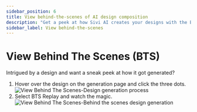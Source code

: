 ```yaml
---
sidebar_position: 6
title: View behind-the-scenes of AI design composition
description: "Get a peek at how Sivi AI creates your designs with the Behind The Scenes replay feature."
sidebar_label: View behind-the-scenes
---
```


# View Behind The Scenes (BTS)

Intrigued by a design and want a sneak peek at how it got generated?

<ol>
  <li>Hover over the design on the generation page and click the three dots.</li>
  <img src="/img/design-generation/view-behind-the-scenes/1_view-behind-the-scenes_design-generation-process.png" alt="View Behind The Scenes-Design generation process" />
  <li>Select BTS Replay and watch the magic.</li>
  <img src="/img/design-generation/view-behind-the-scenes/2_view-behind-the-scenes_behind-the-scenes-design-generation.png" alt="View Behind The Scenes-Behind the scenes design generation" />
</ol>